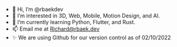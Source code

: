 - 👋 Hi, I’m @rbaekdev
- 👀 I’m interested in 3D, Web, Mobile, Motion Design, and AI.
- 🌱 I’m currently learning Python, Flutter, and Rust.
- 📫 Email me at Richard@rbaek.dev
- ✨ We are using Github for our version control as of 02/10/2022

<!---
rbaekdev/rbaekdev is a ✨ special ✨ repository because its `README.md` (this file) appears on your GitHub profile.
You can click the Preview link to take a look at your changes.
--->
